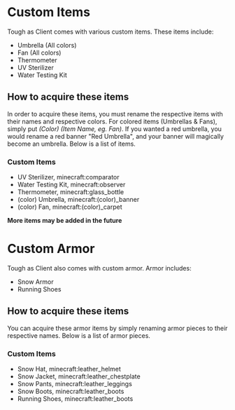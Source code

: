 # Custom Items

Tough as Client comes with various custom items. These items include:
- Umbrella (All colors)
- Fan (All colors)
- Thermometer
- UV Sterilizer
- Water Testing Kit
## How to acquire these items
In order to acquire these items, you must rename the respective items with their names and respective colors. For colored items (Umbrellas & Fans), simply put *(Color) (Item Name, eg. Fan)*.
If you wanted a red umbrella, you would rename a red banner "Red Umbrella", and your banner will magically become an umbrella. Below is a list of items.
### Custom Items
- UV Sterilizer, minecraft:comparator
- Water Testing Kit, minecraft:observer
- Thermometer, minecraft:glass_bottle
- (color) Umbrella, minecraft:(color)_banner
- (color) Fan, minecraft:(color)_carpet

**More items may be added in the future**

# Custom Armor

Tough as Client also comes with custom armor. Armor includes:
- Snow Armor
- Running Shoes
## How to acquire these items
You can acquire these armor items by simply renaming armor pieces to their respective names. Below is a list of armor pieces.
### Custom Items
- Snow Hat, minecraft:leather_helmet
- Snow Jacket, minecraft:leather_chestplate
- Snow Pants, minecraft:leather_leggings
- Snow Boots, minecraft:leather_boots
- Running Shoes, minecraft:leather_boots
